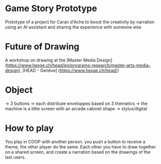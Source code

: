 # Game Story Prototype
Prototype of a project for Caran d'Ache to boost the creativity by narration using an AI assistant and sharing the experience with someone else

# Future of Drawing
A workshop on drawing at the [Master Media Design] (https://www.hesge.ch/head/en/programs-research/master-arts-media-design), [HEAD - Genève] (https://www.hesge.ch/head/)

# Object
-> 3 buttons
-> each distribute enveloppes based on 3 thematics
-> the machine is a little screen with an arcade cabinet shape
-> stylus/digital

# How to play
You play in COOP with another person. you push a button to receive a theme, the other player do the same. 
Each other you have to draw together on a shared screen, and create a narration based on the drawings of the last users.

